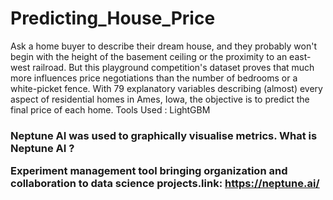 # Predicting_House_Price
 Ask a home buyer to describe their dream house, and they probably won't begin with the height of the basement ceiling or the proximity to an east-west railroad. But this playground competition's dataset proves that much more influences price negotiations than the number of bedrooms or a white-picket fence.  With 79 explanatory variables describing (almost) every aspect of residential homes in Ames, Iowa, the objective is to predict the final price of each home.
Tools Used : LightGBM
<h3>Neptune AI was used to graphically visualise metrics. What is Neptune AI ?

Experiment management tool bringing organization and collaboration to data science projects.link: https://neptune.ai/ </h3>

